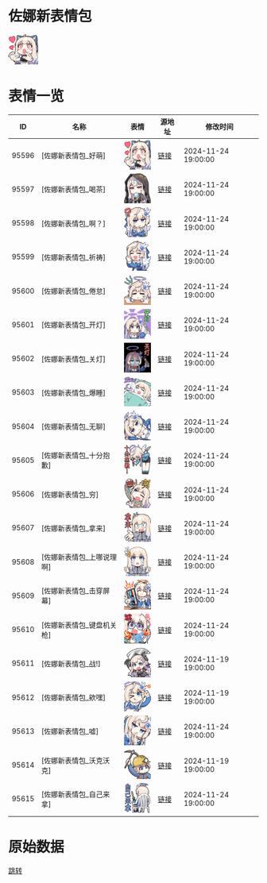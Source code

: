 # 佐娜新表情包

<img src="./cover.png" height="60" alt="cover" />

# 表情一览

|ID|名称|表情|源地址|修改时间|
|----|----|----|----|----|
|95596|[佐娜新表情包_好萌]|<img src="./pic/095596_%5B佐娜新表情包_好萌%5D.png" height="60" alt="好萌"/>|[链接](https://i0.hdslb.com/bfs/garb/c42f19ed61a716964a0e3d43eb506db29687665d.png)|2024-11-24 19:00:00|
|95597|[佐娜新表情包_喝茶]|<img src="./pic/095597_%5B佐娜新表情包_喝茶%5D.png" height="60" alt="喝茶"/>|[链接](https://i0.hdslb.com/bfs/garb/d0425ce55197e8322c292f259e203f0ca269b806.png)|2024-11-24 19:00:00|
|95598|[佐娜新表情包_啊？]|<img src="./pic/095598_%5B佐娜新表情包_啊？%5D.png" height="60" alt="啊？"/>|[链接](https://i0.hdslb.com/bfs/garb/484db1426e8b784436a38e259da056716bc04284.png)|2024-11-24 19:00:00|
|95599|[佐娜新表情包_祈祷]|<img src="./pic/095599_%5B佐娜新表情包_祈祷%5D.png" height="60" alt="祈祷"/>|[链接](https://i0.hdslb.com/bfs/garb/688037eb56a6a648eca9fc1a351ad72bcd543803.png)|2024-11-24 19:00:00|
|95600|[佐娜新表情包_倦怠]|<img src="./pic/095600_%5B佐娜新表情包_倦怠%5D.png" height="60" alt="倦怠"/>|[链接](https://i0.hdslb.com/bfs/garb/dcab564e76847cf53be6956f264400fa9c21573e.png)|2024-11-24 19:00:00|
|95601|[佐娜新表情包_开灯]|<img src="./pic/095601_%5B佐娜新表情包_开灯%5D.png" height="60" alt="开灯"/>|[链接](https://i0.hdslb.com/bfs/garb/16886d9edc36c4c71a5a6b770d3aaf6cf2adae95.png)|2024-11-24 19:00:00|
|95602|[佐娜新表情包_关灯]|<img src="./pic/095602_%5B佐娜新表情包_关灯%5D.png" height="60" alt="关灯"/>|[链接](https://i0.hdslb.com/bfs/garb/dbc133fd9bdab79c0320af6b296ae386cd8229d5.png)|2024-11-24 19:00:00|
|95603|[佐娜新表情包_爆睡]|<img src="./pic/095603_%5B佐娜新表情包_爆睡%5D.png" height="60" alt="爆睡"/>|[链接](https://i0.hdslb.com/bfs/garb/89c21fe1c0bacb3343598e53faee838f29371d7a.png)|2024-11-24 19:00:00|
|95604|[佐娜新表情包_无聊]|<img src="./pic/095604_%5B佐娜新表情包_无聊%5D.png" height="60" alt="无聊"/>|[链接](https://i0.hdslb.com/bfs/garb/5464cb1d47091e51b26d13d87a88fd30f649163e.png)|2024-11-24 19:00:00|
|95605|[佐娜新表情包_十分抱歉]|<img src="./pic/095605_%5B佐娜新表情包_十分抱歉%5D.png" height="60" alt="十分抱歉"/>|[链接](https://i0.hdslb.com/bfs/garb/a6d13a003cef2dced783e43434bdf7ede56e5753.png)|2024-11-24 19:00:00|
|95606|[佐娜新表情包_穷]|<img src="./pic/095606_%5B佐娜新表情包_穷%5D.png" height="60" alt="穷"/>|[链接](https://i0.hdslb.com/bfs/garb/b369a03ae168e577b5e0126438ff0bf6e8fa43ee.png)|2024-11-24 19:00:00|
|95607|[佐娜新表情包_拿来]|<img src="./pic/095607_%5B佐娜新表情包_拿来%5D.png" height="60" alt="拿来"/>|[链接](https://i0.hdslb.com/bfs/garb/dd8561c7c4f8c88aa3b15202f89a1c8a39095445.png)|2024-11-24 19:00:00|
|95608|[佐娜新表情包_上哪说理啊]|<img src="./pic/095608_%5B佐娜新表情包_上哪说理啊%5D.png" height="60" alt="上哪说理啊"/>|[链接](https://i0.hdslb.com/bfs/garb/dd21635b5260992b7918c4fb904f0dde1bc53809.png)|2024-11-24 19:00:00|
|95609|[佐娜新表情包_击穿屏幕]|<img src="./pic/095609_%5B佐娜新表情包_击穿屏幕%5D.png" height="60" alt="击穿屏幕"/>|[链接](https://i0.hdslb.com/bfs/garb/c25c5cad8b2ea1fa711cca77f42f0cb3865bd585.png)|2024-11-24 19:00:00|
|95610|[佐娜新表情包_键盘机关枪]|<img src="./pic/095610_%5B佐娜新表情包_键盘机关枪%5D.png" height="60" alt="键盘机关枪"/>|[链接](https://i0.hdslb.com/bfs/garb/2b1a50bc4cdf9c956cc2681e7a5ff8ed2f3ddf40.png)|2024-11-24 19:00:00|
|95611|[佐娜新表情包_战!]|<img src="./pic/095611_%5B佐娜新表情包_战!%5D.png" height="60" alt="战!"/>|[链接](https://i0.hdslb.com/bfs/garb/c159974bbc488f2520e5ba09033f704f04f7b80e.png)|2024-11-19 19:00:00|
|95612|[佐娜新表情包_欸嘿]|<img src="./pic/095612_%5B佐娜新表情包_欸嘿%5D.png" height="60" alt="欸嘿"/>|[链接](https://i0.hdslb.com/bfs/garb/b0ef418f98931339fd90fc84eccede837735bee8.png)|2024-11-19 19:00:00|
|95613|[佐娜新表情包_嘘]|<img src="./pic/095613_%5B佐娜新表情包_嘘%5D.png" height="60" alt="嘘"/>|[链接](https://i0.hdslb.com/bfs/garb/7416e21e22b955d37f9859a56dac188023714bb4.png)|2024-11-24 19:00:00|
|95614|[佐娜新表情包_沃克沃克]|<img src="./pic/095614_%5B佐娜新表情包_沃克沃克%5D.png" height="60" alt="沃克沃克"/>|[链接](https://i0.hdslb.com/bfs/garb/14a898a32202fb496a71da1b14972d4a60fe0c66.png)|2024-11-19 19:00:00|
|95615|[佐娜新表情包_自己来拿]|<img src="./pic/095615_%5B佐娜新表情包_自己来拿%5D.png" height="60" alt="自己来拿"/>|[链接](https://i0.hdslb.com/bfs/garb/be7ba73063fadb0ab90c97aa307687df6436d775.png)|2024-11-24 19:00:00|

# 原始数据

[跳转](./raw.json)


